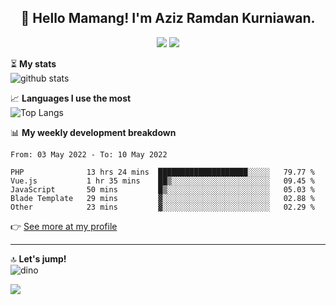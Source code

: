 <h2 align="center">👋 Hello Mamang! I'm Aziz Ramdan Kurniawan.</h2>  
<p align="center">
  <img src="https://komarev.com/ghpvc/?username=azizramdan">
  <img src="https://wakatime.com/badge/user/90056fa0-4c31-4eca-954e-2a3ac05896f9.svg">
</p>
    
⏳ **My stats**  
![github stats](https://github-readme-stats.vercel.app/api?username=azizramdan&show_icons=true&count_private=true&title_color=000&hide_border=true&hide_title=true)  

📈 **Languages I use the most**  
![Top Langs](https://github-readme-stats.vercel.app/api/top-langs/?username=azizramdan&layout=compact&langs_count=6&hide=tsql&hide_border=true&hide_title=true&exclude_repo=Futsal-Go,Futsal-Go-Admin,Sistem-Informasi-Sensus-Harian-Rawat-Inap)  

📊 **My weekly development breakdown**
<!--START_SECTION:waka-->

```text
From: 03 May 2022 - To: 10 May 2022

PHP              13 hrs 24 mins  ████████████████████░░░░░   79.77 %
Vue.js           1 hr 35 mins    ██▒░░░░░░░░░░░░░░░░░░░░░░   09.45 %
JavaScript       50 mins         █▒░░░░░░░░░░░░░░░░░░░░░░░   05.03 %
Blade Template   29 mins         ▓░░░░░░░░░░░░░░░░░░░░░░░░   02.88 %
Other            23 mins         ▓░░░░░░░░░░░░░░░░░░░░░░░░   02.29 %
```

<!--END_SECTION:waka-->
👉 [See more at my profile](https://wakatime.com/@azizramdan)
***
🔝 **Let's jump!**  
![dino](https://raw.githubusercontent.com/azizramdan/azizramdan/master/dino.gif)  

![](https://hit.yhype.me/github/profile?user_id=27954794)
